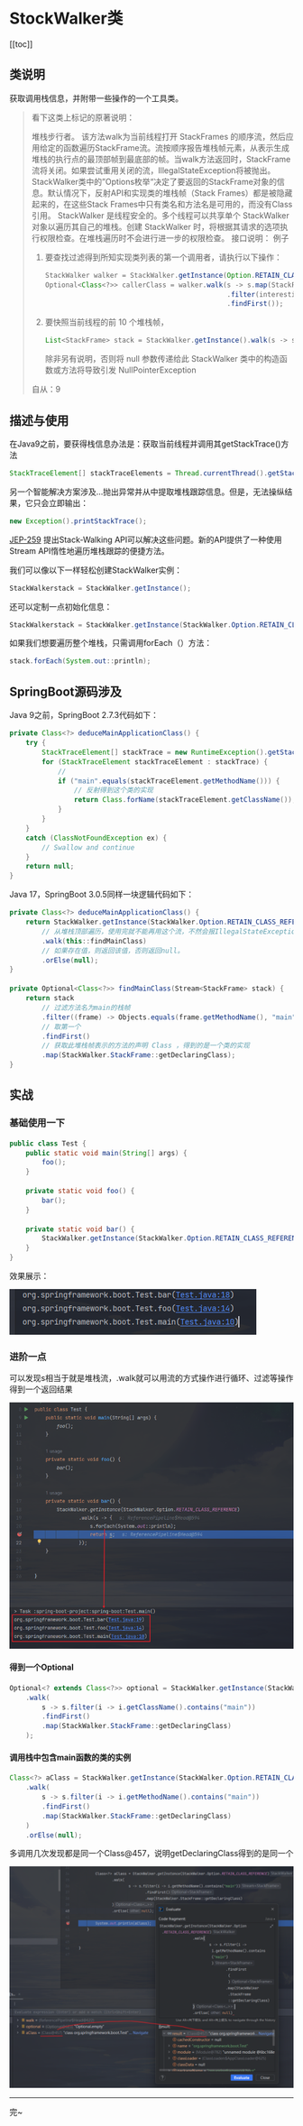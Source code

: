 # StockWalker类
[[toc]]

## 类说明

获取调用栈信息，并附带一些操作的一个工具类。

> 看下这类上标记的原著说明：
>
> 堆栈步行者。
> 该方法walk为当前线程打开 StackFrames 的顺序流，然后应用给定的函数遍历StackFrame流。流按顺序报告堆栈帧元素，从表示生成堆栈的执行点的最顶部帧到最底部的帧。当walk方法返回时，StackFrame流将关闭。如果尝试重用关闭的流，IllegalStateException将被抛出。
> StackWalker类中的”Options枚举“决定了要返回的StackFrame对象的信息。默认情况下，反射API和实现类的堆栈帧（Stack Frames）都是被隐藏起来的，在这些Stack Frames中只有类名和方法名是可用的，而没有Class引用。
> StackWalker 是线程安全的。多个线程可以共享单个 StackWalker 对象以遍历其自己的堆栈。创建  StackWalker 时，将根据其请求的选项执行权限检查。在堆栈遍历时不会进行进一步的权限检查。
> 接口说明：
> 例子
>
> 1. 要查找过滤得到所知实现类列表的第一个调用者，请执行以下操作：
>     ```java
>     StackWalker walker = StackWalker.getInstance(Option.RETAIN_CLASS_REFERENCE);
>     Optional<Class<?>> callerClass = walker.walk(s -> s.map(StackFrame::getDeclaringClass)
>                                                  .filter(interestingClasses::contains)
>                                                  .findFirst());
>     ```
>
>     
> 2. 要快照当前线程的前 10 个堆栈帧，
>     ```java
>     List<StackFrame> stack = StackWalker.getInstance().walk(s -> s.limit(10).collect(Collectors.toList()));
>     ```
>
>     除非另有说明，否则将 null 参数传递给此 StackWalker 类中的构造函数或方法将导致引发 NullPointerException
>
> 自从：9

## 描述与使用

在Java9之前，要获得栈信息办法是：获取当前线程并调用其getStackTrace()方法

```java
StackTraceElement[] stackTraceElements = Thread.currentThread().getStackTrace();
```

另一个智能解决方案涉及...抛出异常并从中提取堆栈跟踪信息。但是，无法操纵结果，它只会立即输出：

```java
new Exception().printStackTrace();
```

[JEP-259](http://openjdk.java.net/jeps/259) 提出Stack-Walking API可以解决这些问题。新的API提供了一种使用Stream API惰性地遍历堆栈跟踪的便捷方法。

我们可以像以下一样轻松创建StackWalker实例：

```java
StackWalkerstack = StackWalker.getInstance();
```

还可以定制一点初始化信息：

```java
StackWalkerstack = StackWalker.getInstance(StackWalker.Option.RETAIN_CLASS_REFERENCE);
```

如果我们想要遍历整个堆栈，只需调用forEach（）方法：

```java
stack.forEach(System.out::println);
```



## SpringBoot源码涉及

Java 9之前，SpringBoot 2.7.3代码如下：

```java
private Class<?> deduceMainApplicationClass() {
    try {
        StackTraceElement[] stackTrace = new RuntimeException().getStackTrace();
        for (StackTraceElement stackTraceElement : stackTrace) {
            // 
            if ("main".equals(stackTraceElement.getMethodName())) {
                // 反射得到这个类的实现
                return Class.forName(stackTraceElement.getClassName());
            }
        }
    }
    catch (ClassNotFoundException ex) {
        // Swallow and continue
    }
    return null;
}
```

Java 17，SpringBoot 3.0.5同样一块逻辑代码如下：

```java
private Class<?> deduceMainApplicationClass() {
    return StackWalker.getInstance(StackWalker.Option.RETAIN_CLASS_REFERENCE)
        // 从堆栈顶部遍历，使用完就不能再用这个流，不然会报IllegalStateException
        .walk(this::findMainClass)
        // 如果存在值，则返回该值，否则返回null。
	    .orElse(null);
}

private Optional<Class<?>> findMainClass(Stream<StackFrame> stack) {
    return stack
        // 过滤方法名为main的栈帧
        .filter((frame) -> Objects.equals(frame.getMethodName(), "main"))
        // 取第一个
        .findFirst()
        // 获取此堆栈帧表示的方法的声明 Class ，得到的是一个类的实现
        .map(StackWalker.StackFrame::getDeclaringClass);
}
```

## 实战

### 基础使用一下

```java
public class Test {
	public static void main(String[] args) {
		foo();
	}

	private static void foo() {
		bar();
	}

	private static void bar() {
		StackWalker.getInstance(StackWalker.Option.RETAIN_CLASS_REFERENCE).forEach(System.out::println);
	}
}
```

效果展示：

![image-20230404144508926](./img/StockWalker/image-20230404144508926.png)

### 进阶一点

可以发现s相当于就是堆栈流，.walk就可以用流的方式操作进行循环、过滤等操作得到一个返回结果

![image-20230404145652756](./img/StockWalker/image-20230404145652756.png)

#### 得到一个Optional

```java
Optional<? extends Class<?>> optional = StackWalker.getInstance(StackWalker.Option.RETAIN_CLASS_REFERENCE)
    .walk(
        s -> s.filter(i -> i.getClassName().contains("main"))
        .findFirst()
        .map(StackWalker.StackFrame::getDeclaringClass)
    );
```

#### 调用栈中包含main函数的类的实例

```java
Class<?> aClass = StackWalker.getInstance(StackWalker.Option.RETAIN_CLASS_REFERENCE)
    .walk(
        s -> s.filter(i -> i.getMethodName().contains("main"))
        .findFirst()
        .map(StackWalker.StackFrame::getDeclaringClass)
    )
    .orElse(null);
```

多调用几次发现都是同一个Class@457，说明getDeclaringClass得到的是同一个

![image-20230404151001427](./img/StockWalker/image-20230404151001427.png)



---

完~
